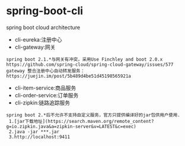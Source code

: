 # spring-boot-cli
spring boot cloud architecture


- cli-eureka:注册中心
- cli-gateway:网关
```
spring boot 2.1.*与网关有冲突，采用Use Finchley and boot 2.0.x 
https://github.com/spring-cloud/spring-cloud-gateway/issues/577
gateway 整合注册中心自动转发服务：https://juejin.im/post/5b489d4be51d45198565921a
```
- cli-item-service:商品服务
- cli-order-service:订单服务
- cli-zipkin:链路追踪服务
```
spring boot 2.*后不允许不支持自定义服务，官方只提供编译好的jar包供用户使用.
 1.[jar下载地址](https://search.maven.org/remote_content?g=io.zipkin.java&a=zipkin-server&v=LATEST&c=exec)
 2.java -jar ***.jar
 3.http://localhost:9411
```
 
 


